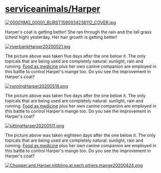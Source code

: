 <link rel="prerender" href="https://github.com/serviceanimals/Harper">

# [serviceanimals/Harper](https://github.com/serviceanimals/Harper/)

[![00001IMG_00001_BURST1590934238112_COVER.jpg](https://github.com/serviceanimals/Harper/raw/master/00001IMG_00001_BURST1590934238112_COVER.jpg)](https://github.com/serviceanimals/Harper/raw/master/00001IMG_00001_BURST1590934238112_COVER.jpg)

Harper's coat is getting better!  She ran through the rain and the tall grass (chest high) yesterday.  Her hair growth is getting better!


[![riverbankHarper20200521.jpg](https://github.com/serviceanimals/Harper/raw/master/riverbankHarper20200521.jpg)](https://github.com/serviceanimals/Harper/raw/master/riverbankHarper20200521.jpg)

The picture above was taken five days after the one below it.  The only topicals that are being used are completely natural: sunlight, rain and running.  [Food as medicine](https://serviceanimals.github.io/FaM/) plus her own canine companion are employed in this battle to control Harper's mange too.  Do you see the improvement in Harper's coat?

[![runningHarper20200516.png](https://github.com/serviceanimals/Harper/raw/master/runningHarper20200516.png)](https://github.com/serviceanimals/Harper/raw/master/runningHarper20200516.png)

The picture above was taken five days after the one below it.  The only topicals that are being used are completely natural: sunlight, rain and running.  [Food as medicine](https://serviceanimals.github.io/FaM/) plus her own canine companion are employed in this battle to control Harper's mange too.  Do you see the improvement in Harper's coat?

[![sittingHarper20200511.png](https://github.com/serviceanimals/Harper/raw/master/sittingHarper20200511.png)](https://github.com/serviceanimals/Harper/raw/master/sittingHarper20200511.png)

The picture above was taken eighteen days after the one below it.  The only topicals that are being used are completely natural: sunlight, rain and running.  [Food as medicine](https://serviceanimals.github.io/FaM/) plus her own canine companion are employed in this battle to control Harper's mange too.  Do you see the improvement in Harper's coat?

[![Chopper.and.Harper.nibbling.at.each.others.mange20200424.png](https://github.com/serviceanimals/Harper/raw/master/Chopper.and.Harper.nibbling.at.each.others.mange20200424.png)](https://github.com/serviceanimals/Harper/raw/master/Chopper.and.Harper.nibbling.at.each.others.mange20200424.png)

<!-- [Issues at this repository](https://github.com/serviceanimals/Harper/issues)

[Pulls at this repository](https://github.com/serviceanimals/Harper/pulls)

Harper README.md EOF -->
